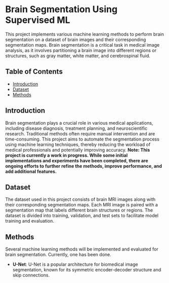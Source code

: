 # Brain Segmentation Using Supervised ML

This project implements various machine learning methods to perform brain segmentation on a dataset of brain images and their corresponding segmentation maps. Brain segmentation is a critical task in medical image analysis, as it involves partitioning a brain image into different regions or structures, such as gray matter, white matter, and cerebrospinal fluid.

## Table of Contents

- [Introduction](#introduction)
- [Dataset](#dataset)
- [Methods](#methods)

## Introduction

Brain segmentation plays a crucial role in various medical applications, including disease diagnosis, treatment planning, and neuroscientific research. Traditional methods often require manual intervention and are time-consuming. This project aims to automate the segmentation process using machine learning techniques, thereby reducing the workload of medical professionals and potentially improving accuracy.
**Note: This project is currently a work in progress. While some initial implementations and experiments have been completed, there are ongoing efforts to further refine the methods, improve performance, and add additional features.**

## Dataset

The dataset used in this project consists of brain MRI images along with their corresponding segmentation maps. Each MRI image is paired with a segmentation map that labels different brain structures or regions. The dataset is divided into training, validation, and test sets to facilitate model training and evaluation.

## Methods

Several machine learning methods will be implemented and evaluated for brain segmentation. Currently, one has been done.

- **U-Net**: U-Net is a popular architecture for biomedical image segmentation, known for its symmetric encoder-decoder structure and skip connections.

